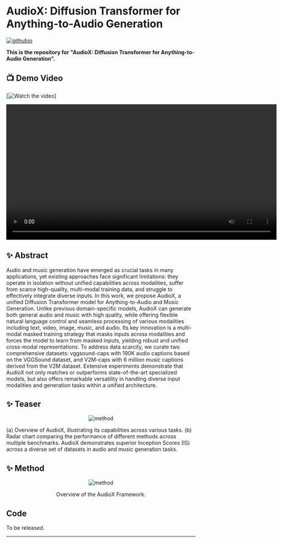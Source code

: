 # AudioX: Diffusion Transformer for Anything-to-Audio Generation


[![githubio](https://img.shields.io/badge/GitHub.io-Project-blue?logo=Github&style=flat-square)](https://zeyuet.github.io/AudioX/)

**This is the repository for "AudioX: Diffusion Transformer for Anything-to-Audio Generation".**

## 📺 Demo Video

[![Watch the video](https://github.com/user-attachments/assets/498f7d3f-cb7c-4f32-92f0-4b71fa0712e9)]

<video width="720" controls>
  <source src="https://github.com/user-attachments/assets/498f7d3f-cb7c-4f32-92f0-4b71fa0712e9.mp4" type="video/mp4">
  Your browser does not support the video tag.
</video>





## ✨ Abstract

Audio and music generation have emerged as crucial tasks in many applications, yet existing approaches face significant limitations: they operate in isolation without unified capabilities across modalities, suffer from scarce high-quality, multi-modal training data, and struggle to effectively integrate diverse inputs. In this work, we propose AudioX, a unified Diffusion Transformer model for Anything-to-Audio and Music Generation. Unlike previous domain-specific models, AudioX can generate both general audio and music with high quality, while offering flexible natural language control and seamless processing of various modalities including text, video, image, music, and audio. Its key innovation is a multi-modal masked training strategy that masks inputs across modalities and forces the model to learn from masked inputs, yielding robust and unified cross-modal representations. To address data scarcity, we curate two comprehensive datasets: vggsound-caps with 190K audio captions based on the VGGSound dataset, and V2M-caps with 6 million music captions derived from the V2M dataset. Extensive experiments demonstrate that AudioX not only matches or outperforms state-of-the-art specialized models, but also offers remarkable versatility in handling diverse input modalities and generation tasks within a unified architecture.


## ✨ Teaser

<p align="center">
  <img src="https://github.com/user-attachments/assets/ea723225-f9c8-4ca2-8837-2c2c08189bdd" alt="method">
</p>
<p style="text-align: left;">(a) Overview of AudioX, illustrating its capabilities across various tasks. (b) Radar chart comparing the performance of different methods across multiple benchmarks. AudioX demonstrates superior Inception Scores (IS) across a diverse set of datasets in audio and music generation tasks.</p>


## ✨ Method

<p align="center">
  <img src="https://github.com/user-attachments/assets/94ea3df0-8c66-4259-b681-791ee41bada8" alt="method">
</p>
<p align="center">Overview of the AudioX Framework.</p>



## Code
To be released.


<hr>

